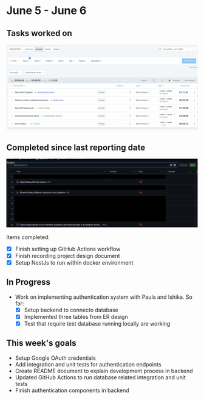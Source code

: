 # June 5 - June 6

## Tasks worked on

!["time"](time.png)

## Completed since last reporting date

!["github"](github.png)

Items completed:
- [x] Finish setting up GitHub Actions workflow
- [x] Finish recording project design document
- [x] Setup NestJs to run within docker environment

## In Progress
- Work on implementing authentication system with Paula and Ishika. So far:
  - [x] Setup backend to connecto database
  - [x] Implemented three tables from ER design
  - [x] Test that require test database running locally are working

## This week's goals
- Setup Google OAuth credentials
- Add integration and unit tests for authentication endpoints
- Create README document to explain development process in backend
- Updated GitHub Actions to run database related integration and unit tests
- Finish authentication components in backend
